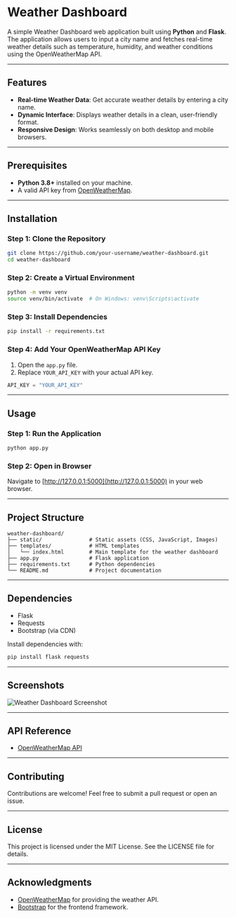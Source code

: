 # Weather Dashboard

A simple Weather Dashboard web application built using **Python** and **Flask**. The application allows users to input a city name and fetches real-time weather details such as temperature, humidity, and weather conditions using the OpenWeatherMap API.

---

## Features
- **Real-time Weather Data**: Get accurate weather details by entering a city name.
- **Dynamic Interface**: Displays weather details in a clean, user-friendly format.
- **Responsive Design**: Works seamlessly on both desktop and mobile browsers.

---

## Prerequisites
- **Python 3.8+** installed on your machine.
- A valid API key from [OpenWeatherMap](https://openweathermap.org/api).

---

## Installation

### Step 1: Clone the Repository
```bash
git clone https://github.com/your-username/weather-dashboard.git
cd weather-dashboard
```

### Step 2: Create a Virtual Environment
```bash
python -m venv venv
source venv/bin/activate  # On Windows: venv\Scripts\activate
```

### Step 3: Install Dependencies
```bash
pip install -r requirements.txt
```

### Step 4: Add Your OpenWeatherMap API Key
1. Open the `app.py` file.
2. Replace `YOUR_API_KEY` with your actual API key.

```python
API_KEY = "YOUR_API_KEY"
```

---

## Usage

### Step 1: Run the Application
```bash
python app.py
```

### Step 2: Open in Browser
Navigate to [http://127.0.0.1:5000](http://127.0.0.1:5000) in your web browser.

---

## Project Structure
```
weather-dashboard/
├── static/               # Static assets (CSS, JavaScript, Images)
├── templates/            # HTML templates
│   └── index.html        # Main template for the weather dashboard
├── app.py                # Flask application
├── requirements.txt      # Python dependencies
└── README.md             # Project documentation
```

---

## Dependencies
- Flask
- Requests
- Bootstrap (via CDN)

Install dependencies with:
```bash
pip install flask requests
```

---

## Screenshots
![Weather Dashboard Screenshot](screenshot.png)

---

## API Reference
- [OpenWeatherMap API](https://openweathermap.org/api)

---

## Contributing
Contributions are welcome! Feel free to submit a pull request or open an issue.

---

## License
This project is licensed under the MIT License. See the LICENSE file for details.

---

## Acknowledgments
- [OpenWeatherMap](https://openweathermap.org) for providing the weather API.
- [Bootstrap](https://getbootstrap.com) for the frontend framework.
